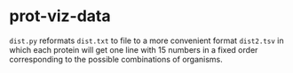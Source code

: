 # prot-viz-data

`dist.py` reformats `dist.txt` to file to a more convenient format `dist2.tsv` in which each protein will get one line with 15 numbers in a fixed order corresponding to the possible combinations of organisms.
